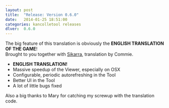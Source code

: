 ```yaml
---
layout: post
title:  "Release: Version 0.6.0"
date:   2014-01-25 18:51:00
categories: kancolletool releases
dlver:  0.6.0
---
```


The big feature of this translation is obviously the **ENGLISH TRANSLATION OF THE GAME**!  
Brought to you together with <a href="http://twitter.com/sikarra" target="_blank">Sikarra</a>, translation by Commie.

* **ENGLISH TRANSLATION!**
* Massive speedup of the Viewer, especially on OSX
* Configurable, periodic autorefreshing in the Tool
* Better UI in the Tool
* A lot of little bugs fixed

Also a big thanks to Mary for catching my screwup with the translation code.
